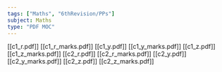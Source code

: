 ```yaml
---
tags: ["Maths", "6thRevision/PPs"]
subject: Maths
type: "PDF MOC"
---
```


[[c1_r.pdf]]
[[c1_r_marks.pdf]]
[[c1_y.pdf]]
[[c1_y_marks.pdf]]
[[c1_z.pdf]]
[[c1_z_marks.pdf]]
[[c2_r.pdf]]
[[c2_r_marks.pdf]]
[[c2_y.pdf]]
[[c2_y_marks.pdf]]
[[c2_z.pdf]]
[[c2_z_marks.pdf]]